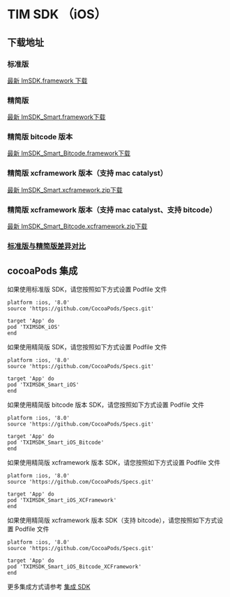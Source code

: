 # TIM SDK （iOS）

## 下载地址

### 标准版
[最新 ImSDK.framework 下载](https://imsdk-1252463788.cos.ap-guangzhou.myqcloud.com/5.1.60/TIM_SDK_iOS_latest_framework.zip)

### 精简版
[最新 ImSDK_Smart.framework下载](https://im.sdk.qcloud.com/download/smart/5.3.425/ImSDK_Smart_5.3.425.framework.zip)

### 精简版 bitcode 版本
[最新 ImSDK_Smart_Bitcode.framework下载](https://im.sdk.qcloud.com/download/smart/5.3.425/ImSDK_Smart_5.3.425_Bitcode.framework.zip)

### 精简版 xcframework 版本（支持 mac catalyst）
[最新 ImSDK_Smart.xcframework.zip下载](https://im.sdk.qcloud.com/download/smart/5.3.425/ImSDK_Smart_5.3.425.xcframework.zip)

### 精简版 xcframework 版本（支持 mac catalyst、支持 bitcode）
[最新 ImSDK_Smart_Bitcode.xcframework.zip下载](https://im.sdk.qcloud.com/download/smart/5.3.425/ImSDK_Smart_5.3.425_Bitcode.xcframework.zip)

### [标准版与精简版差异对比](https://github.com/tencentyun/TIMSDK#%E6%A0%87%E5%87%86%E7%89%88%E4%B8%8E%E7%B2%BE%E7%AE%80%E7%89%88%E5%B7%AE%E5%BC%82%E5%AF%B9%E6%AF%94)

## cocoaPods 集成
如果使用标准版 SDK，请您按照如下方式设置 Podfile 文件

```
platform :ios, '8.0'
source 'https://github.com/CocoaPods/Specs.git'

target 'App' do
pod 'TXIMSDK_iOS'
end
```

如果使用精简版 SDK，请您按照如下方式设置 Podfile 文件
```
platform :ios, '8.0'
source 'https://github.com/CocoaPods/Specs.git'

target 'App' do
pod 'TXIMSDK_Smart_iOS'
end
```

如果使用精简版 bitcode 版本 SDK，请您按照如下方式设置 Podfile 文件
```
platform :ios, '8.0'
source 'https://github.com/CocoaPods/Specs.git'

target 'App' do
pod 'TXIMSDK_Smart_iOS_Bitcode'
end
```

如果使用精简版 xcframework 版本 SDK，请您按照如下方式设置 Podfile 文件
```
platform :ios, '8.0'
source 'https://github.com/CocoaPods/Specs.git'

target 'App' do
pod 'TXIMSDK_Smart_iOS_XCFramework'
end
```

如果使用精简版 xcframework 版本 SDK（支持 bitcode），请您按照如下方式设置 Podfile 文件
```
platform :ios, '8.0'
source 'https://github.com/CocoaPods/Specs.git'

target 'App' do
pod 'TXIMSDK_Smart_iOS_Bitcode_XCFramework'
end
```

更多集成方式请参考 <a href="https://cloud.tencent.com/document/product/269/32673">集成 SDK</a>
